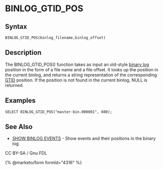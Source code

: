 # BINLOG\_GTID\_POS

## Syntax

```
BINLOG_GTID_POS(binlog_filename,binlog_offset)
```

## Description

The BINLOG\_GTID\_POS() function takes as input an old-style [binary log](../../../../server-management/server-monitoring-logs/binary-log/) position in the form of a file name and a file offset. It looks up the position in the current binlog, and returns a string representation of the corresponding [GTID](../../../../ha-and-performance/standard-replication/gtid.md) position. If the position is not found in the current binlog, NULL is returned.

## Examples

```
SELECT BINLOG_GTID_POS("master-bin.000001", 600);
```

## See Also

* [SHOW BINLOG EVENTS](../../../sql-statements/administrative-sql-statements/show/show-binlog-events.md) - Show events and their positions in the binary log

CC BY-SA / Gnu FDL

{% @marketo/form formId="4316" %}
